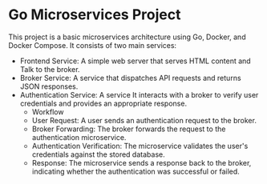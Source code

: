# Go Microservices Project
This project is a basic microservices architecture using Go, Docker, and Docker Compose. It consists of two main services:

- Frontend Service: A simple web server that serves HTML content and Talk to the broker.
- Broker Service: A service that dispatches API requests and returns JSON responses.
- Authentication Service: A service It interacts with a broker to verify user credentials and provides an appropriate response.
  - Workflow
  - User Request: A user sends an authentication request to the broker.
  - Broker Forwarding: The broker forwards the request to the authentication microservice.
  - Authentication Verification: The microservice validates the user's credentials against the stored database.
  - Response: The microservice sends a response back to the broker, indicating whether the authentication was successful or failed.